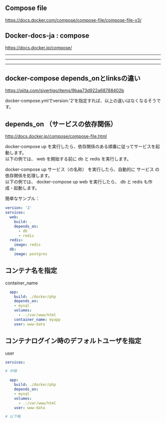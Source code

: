 ## Compose file
https://docs.docker.com/compose/compose-file/compose-file-v3/


##  Docker-docs-ja : compose
https://docs.docker.jp/compose/

______________________________________________________________________
______________________________________________________________________
______________________________________________________________________
## docker-compose depends_onとlinksの違い
https://qiita.com/sivertigo/items/9baa73d922a68788402b  

docker-compose.ymlでversion:'2'を指定すれば、以上の違いはなくなるそうです。  



## depends_on （サービスの依存関係）
http://docs.docker.jp/compose/compose-file.html  

docker-compose up を実行したら、依存関係のある順番に従ってサービスを起動します。  
以下の例では、 web を開始する前に db と redis を実行します。  

docker-compose up サービス（の名称） を実行したら、自動的に サービス の依存関係を処理します。  
以下の例では、 docker-compose up web を実行したら、 db と redis も作成・起動します。  

簡単なサンプル：  
```yml
version: '2'
services:
  web:
    build: .
    depends_on:
      - db
      - redis
  redis:
    image: redis
  db:
    image: postgres
```


## コンテナ名を指定
container_name
```yaml
  app:
    build: ./docker/php
    depends_on:
    - mysql
    volumes:
      - .:/var/www/html
    container_name: myapp
    user: www-data
```


## コンテナログイン時のデフォルトユーザを指定
user
```yaml
services:

# 中略

  app:
    build: ./docker/php
    depends_on:
    - mysql
    volumes:
      - .:/var/www/html
    user: www-data

# 以下略
```

